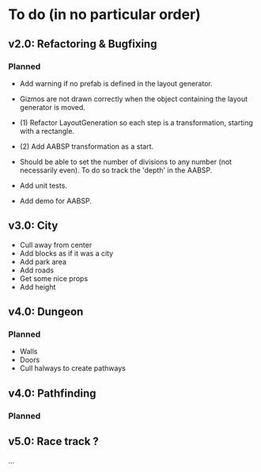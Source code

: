 # To do (in no particular order)

## v2.0: Refactoring & Bugfixing

### Planned

-   Add warning if no prefab is defined in the layout generator.
-   Gizmos are not drawn correctly when the object containing the layout generator is moved.
-   (1) Refactor LayoutGeneration so each step is a transformation, starting with a rectangle.
-   (2) Add AABSP transformation as a start.
-   Should be able to set the number of divisions to any number (not necessarily even). To do so track the 'depth' in the AABSP.
-   Add unit tests.

- Add demo for AABSP.

## v3.0: City

-   Cull away from center
-   Add blocks as if it was a city
-   Add park area
-   Add roads
-   Get some nice props
-   Add height

## v4.0: Dungeon

### Planned

-   Walls
-   Doors
-   Cull halways to create pathways

## v4.0: Pathfinding

### Planned

## v5.0: Race track ?

...

